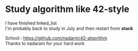 # Study algorithm like 42-style 

I have finished linked_list  
I'm probably back to study in July and then restart from **stack**



School : https://github.com/nadarm/42-algorithm  
Thanks to nadaram for your hard work